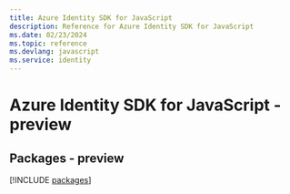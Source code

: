 ```yaml
---
title: Azure Identity SDK for JavaScript
description: Reference for Azure Identity SDK for JavaScript
ms.date: 02/23/2024
ms.topic: reference
ms.devlang: javascript
ms.service: identity
---
```

# Azure Identity SDK for JavaScript - preview
## Packages - preview
[!INCLUDE [packages](identity-index.md)]